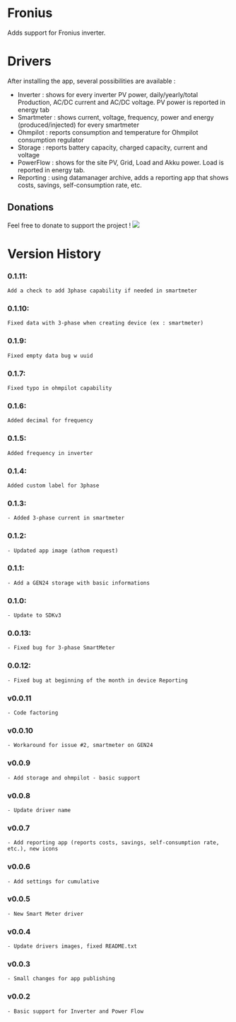 # Fronius

Adds support for Fronius inverter. 

# Drivers
After installing the app, several possibilities are available : 
* Inverter : shows for every inverter PV power, daily/yearly/total Production, AC/DC current and AC/DC voltage. PV power is reported in energy tab
* Smartmeter : shows current, voltage, frequency, power and energy (produced/injected) for every smartmeter
* Ohmpilot : reports consumption and temperature for Ohmpilot consumption regulator 
* Storage : reports battery capacity, charged capacity, current and voltage
* PowerFlow : shows for the site PV, Grid, Load and Akku power. Load is reported in energy tab. 
* Reporting : using datamanager archive, adds a reporting app that shows costs, savings, self-consumption rate, etc.

## Donations
Feel free to donate to  support the project !
[<img src="https://www.paypalobjects.com/en_GB/i/btn/btn_donate_SM.gif">](https://www.paypal.com/cgi-bin/webscr?cmd=_donations&business=RVBS24SPLU922&currency_code=EUR)

# Version History
### 0.1.11:
	Add a check to add 3phase capability if needed in smartmeter
### 0.1.10:
    Fixed data with 3-phase when creating device (ex : smartmeter)
### 0.1.9: 
    Fixed empty data bug w uuid
### 0.1.7: 
    Fixed typo in ohmpilot capability
### 0.1.6: 
    Added decimal for frequency
### 0.1.5: 
    Added frequency in inverter
### 0.1.4:
    Added custom label for 3phase
### 0.1.3:
	- Added 3-phase current in smartmeter
### 0.1.2:
	- Updated app image (athom request)
### 0.1.1:
	- Add a GEN24 storage with basic informations
### 0.1.0:
	- Update to SDKv3
### 0.0.13: 
    - Fixed bug for 3-phase SmartMeter
### 0.0.12: 
    - Fixed bug at beginning of the month in device Reporting
### v0.0.11
	- Code factoring
### v0.0.10
	- Workaround for issue #2, smartmeter on GEN24
### v0.0.9
	- Add storage and ohmpilot - basic support
### v0.0.8
	- Update driver name
### v0.0.7 
	- Add reporting app (reports costs, savings, self-consumption rate, etc.), new icons
### v0.0.6
	- Add settings for cumulative 
### v0.0.5
	- New Smart Meter driver
### v0.0.4
	- Update drivers images, fixed README.txt
### v0.0.3
	- Small changes for app publishing
### v0.0.2
	- Basic support for Inverter and Power Flow